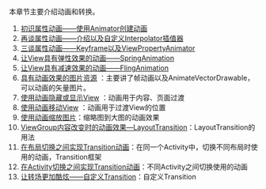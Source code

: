 本章节主要介绍动画和转换。

1. [初识属性动画——使用Animator创建动画](初识属性动画——使用Animator创建动画.md)
2. [再谈属性动画——介绍以及自定义Interpolator插值器](再谈属性动画——介绍以及自定义Interpolator插值器.md)
3. [三谈属性动画——Keyframe以及ViewPropertyAnimator](三谈属性动画——Keyframe以及ViewPropertyAnimator.md)
4. [让View具有弹性效果的动画——SpringAnimation](让View具有弹性效果的动画——SpringAnimation.md)
5. [让View具有减速效果的动画——FlingAnimation](让View具有减速效果的动画——FlingAnimation.md)
6. [具有动画效果的图片资源](具有动画效果的图片资源.md)  ：主要讲了帧动画以及AnimateVectorDrawable，可以动画的矢量图片。  
7. [使用动画隐藏或显示View](使用动画隐藏或显示View.md)  ：动画用于内容、页面过渡
8. [使用动画移动View](使用动画移动View.md) ：动画用于过渡View的位置
9. [使用动画缩放图片](使用动画缩放图片.md)：缩略图到大图的动画效果
10. [ViewGroup内容改变时的动画效果—LayoutTransition](ViewGroup内容改变时的动画效果—LayoutTransition.md)：LayoutTransition的用法
11. [在布局切换之间实现Transition动画](在布局切换之间实现Transition动画.md)：在同一个Activity中，切换不同布局时使用的动画，Transition框架
12. [在Activity切换之间实现Transition动画](在Activity切换之间实现Transition动画.md)：不同Activity之间切换使用的动画
13. [让转场更加酷炫——自定义Transition](让转场更加酷炫——自定义Transition.md)：自定义Transition